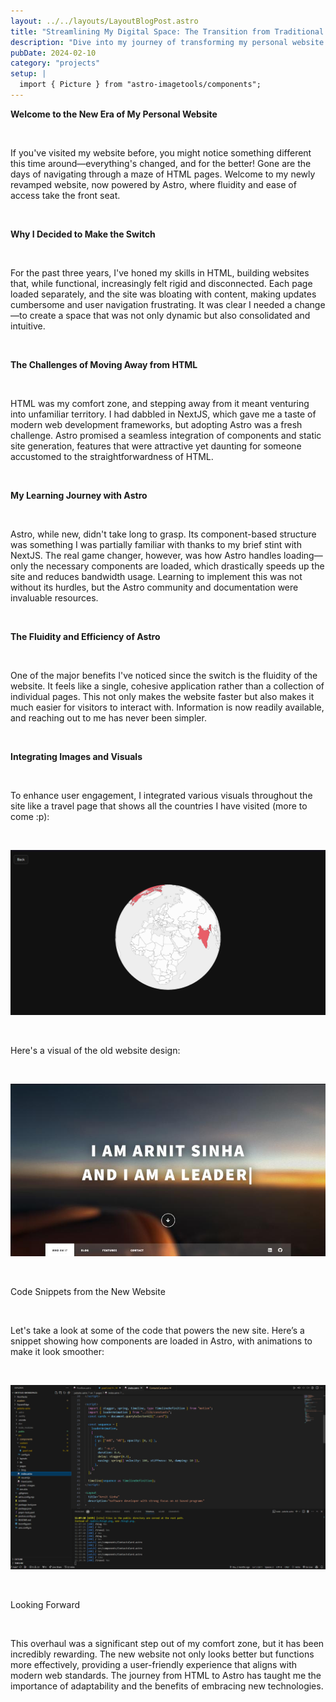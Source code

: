 ```yaml
---
layout: ../../layouts/LayoutBlogPost.astro
title: "Streamlining My Digital Space: The Transition from Traditional HTML to Astro"
description: "Dive into my journey of transforming my personal website from a static HTML labyrinth to a sleek, single-page application using Astro. Learn about the challenges I faced, the learning curve involved, and the benefits of making the switch."
pubDate: 2024-02-10
category: "projects"
setup: |
  import { Picture } from "astro-imagetools/components";
---
```


**Welcome to the New Era of My Personal Website**

<br/>

If you've visited my website before, you might notice something different this time around—everything's changed, and for the better! Gone are the days of navigating through a maze of HTML pages. Welcome to my newly revamped website, now powered by Astro, where fluidity and ease of access take the front seat.

<br />

**Why I Decided to Make the Switch**

<br />

For the past three years, I've honed my skills in HTML, building websites that, while functional, increasingly felt rigid and disconnected. Each page loaded separately, and the site was bloating with content, making updates cumbersome and user navigation frustrating. It was clear I needed a change—to create a space that was not only dynamic but also consolidated and intuitive.

<br />

**The Challenges of Moving Away from HTML**

<br />

HTML was my comfort zone, and stepping away from it meant venturing into unfamiliar territory. I had dabbled in NextJS, which gave me a taste of modern web development frameworks, but adopting Astro was a fresh challenge. Astro promised a seamless integration of components and static site generation, features that were attractive yet daunting for someone accustomed to the straightforwardness of HTML.

<br />

**My Learning Journey with Astro**

<br />

Astro, while new, didn't take long to grasp. Its component-based structure was something I was partially familiar with thanks to my brief stint with NextJS. The real game changer, however, was how Astro handles loading—only the necessary components are loaded, which drastically speeds up the site and reduces bandwidth usage. Learning to implement this was not without its hurdles, but the Astro community and documentation were invaluable resources.

<br />

**The Fluidity and Efficiency of Astro**

<br />

One of the major benefits I've noticed since the switch is the fluidity of the website. It feels like a single, cohesive application rather than a collection of individual pages. This not only makes the website faster but also makes it much easier for visitors to interact with. Information is now readily available, and reaching out to me has never been simpler.

<br />

**Integrating Images and Visuals**

<br />

To enhance user engagement, I integrated various visuals throughout the site like a travel page that shows all the countries I have visited (more to come :p):

<br />

![Travel section of the website](https://github.com/arnitsinha/pebsite-astro/blob/main/src/assets/blog1/2.png)

<br />

Here's a visual of the old website design:

<br />

![Cluttered layout of the old website](https://github.com/arnitsinha/pebsite-astro/blob/main/src/assets/blog1/1.jpg)

<br />

Code Snippets from the New Website

<br />

Let's take a look at some of the code that powers the new site. Here’s a snippet showing how components are loaded in Astro, with animations to make it look smoother:

<br />

![Animate cards code for the new website](https://github.com/arnitsinha/pebsite-astro/blob/main/src/assets/blog1/3.png)

<br />

Looking Forward

<br />

This overhaul was a significant step out of my comfort zone, but it has been incredibly rewarding. The new website not only looks better but functions more effectively, providing a user-friendly experience that aligns with modern web standards. The journey from HTML to Astro has taught me the importance of adaptability and the benefits of embracing new technologies.

<br />

